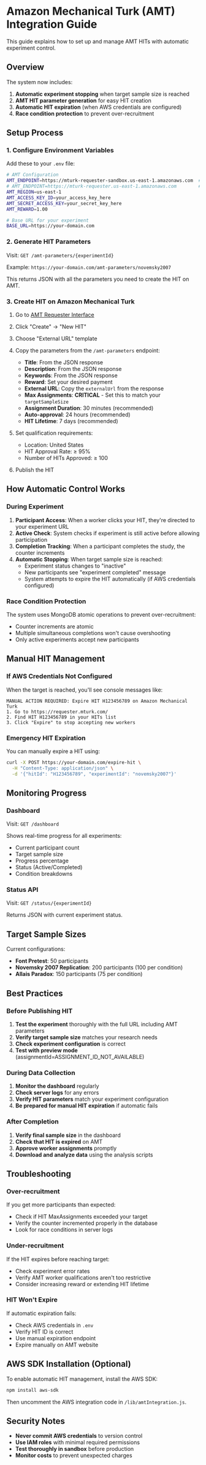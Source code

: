 # Amazon Mechanical Turk (AMT) Integration Guide

This guide explains how to set up and manage AMT HITs with automatic experiment control.

## Overview

The system now includes:
1. **Automatic experiment stopping** when target sample size is reached
2. **AMT HIT parameter generation** for easy HIT creation
3. **Automatic HIT expiration** (when AWS credentials are configured)
4. **Race condition protection** to prevent over-recruitment

## Setup Process

### 1. Configure Environment Variables

Add these to your `.env` file:

```bash
# AMT Configuration
AMT_ENDPOINT=https://mturk-requester-sandbox.us-east-1.amazonaws.com  # Sandbox
# AMT_ENDPOINT=https://mturk-requester.us-east-1.amazonaws.com        # Production
AMT_REGION=us-east-1
AMT_ACCESS_KEY_ID=your_access_key_here
AMT_SECRET_ACCESS_KEY=your_secret_key_here
AMT_REWARD=1.00

# Base URL for your experiment
BASE_URL=https://your-domain.com
```

### 2. Generate HIT Parameters

Visit: `GET /amt-parameters/{experimentId}`

Example: `https://your-domain.com/amt-parameters/novemsky2007`

This returns JSON with all the parameters you need to create the HIT on AMT.

### 3. Create HIT on Amazon Mechanical Turk

1. Go to [AMT Requester Interface](https://requester.mturk.com/)
2. Click "Create" → "New HIT" 
3. Choose "External URL" template
4. Copy the parameters from the `/amt-parameters` endpoint:
   - **Title**: From the JSON response
   - **Description**: From the JSON response  
   - **Keywords**: From the JSON response
   - **Reward**: Set your desired payment
   - **External URL**: Copy the `externalUrl` from the response
   - **Max Assignments**: **CRITICAL** - Set this to match your `targetSampleSize`
   - **Assignment Duration**: 30 minutes (recommended)
   - **Auto-approval**: 24 hours (recommended)
   - **HIT Lifetime**: 7 days (recommended)

5. Set qualification requirements:
   - Location: United States
   - HIT Approval Rate: ≥ 95%
   - Number of HITs Approved: ≥ 100

6. Publish the HIT

## How Automatic Control Works

### During Experiment

1. **Participant Access**: When a worker clicks your HIT, they're directed to your experiment URL
2. **Active Check**: System checks if experiment is still active before allowing participation
3. **Completion Tracking**: When a participant completes the study, the counter increments
4. **Automatic Stopping**: When target sample size is reached:
   - Experiment status changes to "inactive"
   - New participants see "experiment completed" message
   - System attempts to expire the HIT automatically (if AWS credentials configured)

### Race Condition Protection

The system uses MongoDB atomic operations to prevent over-recruitment:
- Counter increments are atomic
- Multiple simultaneous completions won't cause overshooting
- Only active experiments accept new participants

## Manual HIT Management

### If AWS Credentials Not Configured

When the target is reached, you'll see console messages like:
```
MANUAL ACTION REQUIRED: Expire HIT H123456789 on Amazon Mechanical Turk
1. Go to https://requester.mturk.com/
2. Find HIT H123456789 in your HITs list  
3. Click "Expire" to stop accepting new workers
```

### Emergency HIT Expiration

You can manually expire a HIT using:
```bash
curl -X POST https://your-domain.com/expire-hit \
  -H "Content-Type: application/json" \
  -d '{"hitId": "H123456789", "experimentId": "novemsky2007"}'
```

## Monitoring Progress

### Dashboard
Visit: `GET /dashboard`

Shows real-time progress for all experiments:
- Current participant count
- Target sample size
- Progress percentage
- Status (Active/Completed)
- Condition breakdowns

### Status API
Visit: `GET /status/{experimentId}`

Returns JSON with current experiment status.

## Target Sample Sizes

Current configurations:
- **Font Pretest**: 50 participants
- **Novemsky 2007 Replication**: 200 participants (100 per condition)
- **Allais Paradox**: 150 participants (75 per condition)

## Best Practices

### Before Publishing HIT

1. **Test the experiment** thoroughly with the full URL including AMT parameters
2. **Verify target sample size** matches your research needs
3. **Check experiment configuration** is correct
4. **Test with preview mode** (assignmentId=ASSIGNMENT_ID_NOT_AVAILABLE)

### During Data Collection

1. **Monitor the dashboard** regularly
2. **Check server logs** for any errors
3. **Verify HIT parameters** match your experiment configuration
4. **Be prepared for manual HIT expiration** if automatic fails

### After Completion

1. **Verify final sample size** in the dashboard
2. **Check that HIT is expired** on AMT
3. **Approve worker assignments** promptly
4. **Download and analyze data** using the analysis scripts

## Troubleshooting

### Over-recruitment
If you get more participants than expected:
- Check if HIT MaxAssignments exceeded your target
- Verify the counter incremented properly in the database
- Look for race conditions in server logs

### Under-recruitment  
If the HIT expires before reaching target:
- Check experiment error rates
- Verify AMT worker qualifications aren't too restrictive
- Consider increasing reward or extending HIT lifetime

### HIT Won't Expire
If automatic expiration fails:
- Check AWS credentials in `.env`
- Verify HIT ID is correct
- Use manual expiration endpoint
- Expire manually on AMT website

## AWS SDK Installation (Optional)

To enable automatic HIT management, install the AWS SDK:

```bash
npm install aws-sdk
```

Then uncomment the AWS integration code in `/lib/amtIntegration.js`.

## Security Notes

- **Never commit AWS credentials** to version control
- **Use IAM roles** with minimal required permissions
- **Test thoroughly in sandbox** before production
- **Monitor costs** to prevent unexpected charges